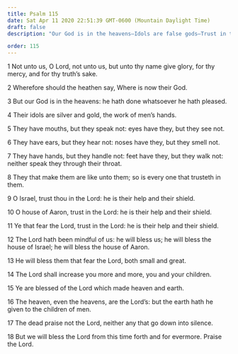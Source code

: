 ```yaml
---
title: Psalm 115
date: Sat Apr 11 2020 22:51:39 GMT-0600 (Mountain Daylight Time)
draft: false
description: "Our God is in the heavens—Idols are false gods—Trust in the Lord."

order: 115
---
```

    
1 Not unto us, O Lord, not unto us, but unto thy name give glory, for thy mercy, and for thy truth’s sake.

2 Wherefore should the heathen say, Where is now their God.

3 But our God is in the heavens: he hath done whatsoever he hath pleased.

4 Their idols are silver and gold, the work of men’s hands.

5 They have mouths, but they speak not: eyes have they, but they see not.

6 They have ears, but they hear not: noses have they, but they smell not.

7 They have hands, but they handle not: feet have they, but they walk not: neither speak they through their throat.

8 They that make them are like unto them; so is every one that trusteth in them.

9 O Israel, trust thou in the Lord: he is their help and their shield.

10 O house of Aaron, trust in the Lord: he is their help and their shield.

11 Ye that fear the Lord, trust in the Lord: he is their help and their shield.

12 The Lord hath been mindful of us: he will bless us; he will bless the house of Israel; he will bless the house of Aaron.

13 He will bless them that fear the Lord, both small and great.

14 The Lord shall increase you more and more, you and your children.

15 Ye are blessed of the Lord which made heaven and earth.

16 The heaven, even the heavens, are the Lord’s: but the earth hath he given to the children of men.

17 The dead praise not the Lord, neither any that go down into silence.

18 But we will bless the Lord from this time forth and for evermore. Praise the Lord.
